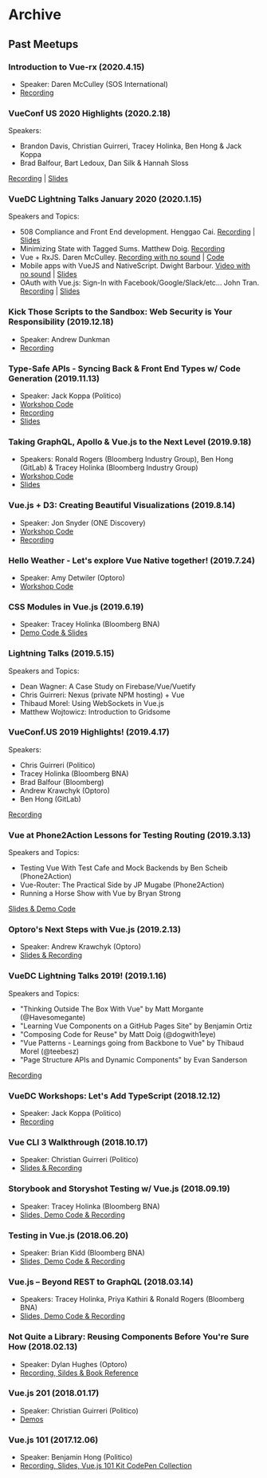 # Archive

## Past Meetups

### Introduction to Vue-rx (2020.4.15)

- Speaker: Daren McCulley (SOS International)
- [Recording](https://www.youtube.com/watch?v=sgSV681n18I)

### VueConf US 2020 Highlights (2020.2.18)

Speakers:

- Brandon Davis, Christian Guirreri, Tracey Holinka, Ben Hong & Jack Koppa
- Brad Balfour, Bart Ledoux, Dan Silk & Hannah Sloss

[Recording](https://www.youtube.com/watch?v=_hwG-DshQ-U) | [Slides](https://docs.google.com/presentation/d/1dSfcrtxRu5mqQ0Vnc2Xkio1XBhXOPQ0QMrGLvPxWzFo/edit?usp=sharing)


### VueDC Lightning Talks January 2020 (2020.1.15)

Speakers and Topics:

- 508 Compliance and Front End development. Henggao Cai. [Recording](https://www.youtube.com/watch?v=Oq-MRAQcwqM&t=0s) | [Slides](https://github.com/VueDC/Lightning-Talks-January-2020/blob/master/508-Compliance-and-Front-End-Development.pdf)
- Minimizing State with Tagged Sums. Matthew Doig. [Recording](https://www.youtube.com/watch?v=Oq-MRAQcwqM&t=916s)
- Vue + RxJS. Daren McCulley. [Recording with no sound](https://www.youtube.com/watch?v=Oq-MRAQcwqM&t=1586s) | [Code](https://github.com/mcculleydj/vue-rxjs)
- Mobile apps with VueJS and NativeScript. Dwight Barbour. [Video with no sound](https://www.youtube.com/watch?v=Oq-MRAQcwqM&t=2706s) | [Slides](https://docs.google.com/presentation/d/1h6tdrzZhlSa9QRJdqjcr-HyqDHvdL8AHaCAsNVZ-zyE/edit#slide=id.p)
- OAuth with Vue.js: Sign-In with Facebook/Google/Slack/etc... John Tran. [Recording](https://www.youtube.com/watch?v=Oq-MRAQcwqM&t=4267s) | [Slides](https://speakerdeck.com/johnkntran/oauth-and-vuejs)

### Kick Those Scripts to the Sandbox: Web Security is Your Responsibility (2019.12.18)
- Speaker: Andrew Dunkman
- [Recording](https://www.youtube.com/watch?v=QIWP4oabV9E)

### Type-Safe APIs - Syncing Back & Front End Types w/ Code Generation (2019.11.13)
- Speaker: Jack Koppa (Politico)
- [Workshop Code](https://github.com/jackkoppa/typesafe-api-clients-demo)
- [Recording](https://www.youtube.com/watch?v=Tbn04FU3Ku0)
- [Slides](https://docs.google.com/presentation/d/1foL-tGd4PKQzhX7-etfV86ezgF74Z9QfSpIO-ivEe2o/edit#slide=id.g35f391192_04)

### Taking GraphQL, Apollo & Vue.js to the Next Level (2019.9.18)
- Speakers: Ronald Rogers (Bloomberg Industry Group), Ben Hong (GitLab) & Tracey Holinka (Bloomberg Industry Group)
- [Workshop Code](https://github.com/ronald-d-rogers/vue-graphql-workshop)
- [Slides](https://youtu.be/xO3w3_hBRVQ)

### Vue.js + D3: Creating Beautiful Visualizations (2019.8.14)
- Speaker: Jon Snyder (ONE Discovery)
- [Workshop Code](https://github.com/thegoodideaco/visualizing-hierarchies)
- [Recording](https://www.youtube.com/watch?v=GuecoTcqmVE&feature=youtu.be)

### Hello Weather - Let's explore Vue Native together! (2019.7.24)

- Speaker: Amy Detwiler (Optoro)
- [Workshop Code](https://github.com/duaimei/hello-weather)

### CSS Modules in Vue.js (2019.6.19)

- Speaker: Tracey Holinka (Bloomberg BNA)
- [Demo Code & Slides](https://github.com/TraceyHolinka/css-modules-in-vuejs)

### Lightning Talks (2019.5.15)

Speakers and Topics:
- Dean Wagner: A Case Study on Firebase/Vue/Vuetify
- Chris Guirreri: Nexus (private NPM hosting) + Vue
- Thibaud Morel: Using WebSockets in Vue.js
- Matthew Wojtowicz: Introduction to Gridsome

### VueConf.US 2019 Highlights! (2019.4.17)

Speakers: 
- Chris Guirreri (Politico)
- Tracey Holinka (Bloomberg BNA)
- Brad Balfour (Bloomberg)
- Andrew Krawchyk (Optoro)
- Ben Hong (GitLab)

[Recording](https://www.youtube.com/watch?v=mzP1hDMnLTY&t=8s)

### Vue at Phone2Action Lessons for Testing Routing (2019.3.13)

Speakers and Topics:
- Testing Vue With Test Cafe and Mock Backends by Ben Scheib (Phone2Action)
- Vue-Router: The Practical Side by JP Mugabe (Phone2Action)
- Running a Horse Show with Vue by Bryan Strong

[Slides & Demo Code](https://github.com/VueDC/Vue-at-Phone2Action-Lessons-for-Testing-Routing)

### Optoro's Next Steps with Vue.js (2019.2.13)

- Speaker: Andrew Krawchyk (Optoro)
- [Slides & Recording](https://github.com/VueDC/Optoros-Next-Steps-with-Vue.js)

### VueDC Lightning Talks 2019! (2019.1.16)

Speakers and Topics:
- "Thinking Outside The Box With Vue" by Matt Morgante (@Havesomegante)
- "Learning Vue Components on a GitHub Pages Site" by Benjamin Ortiz
- "Composing Code for Reuse" by Matt Doig (@dogwith1eye)
- "Vue Patterns - Learnings going from Backbone to Vue" by Thibaud Morel (@teebesz)
- "Page Structure APIs and Dynamic Components" by Evan Sanderson

[Recording](https://www.youtube.com/watch?v=O3mncERjW-A&t=7s)

### VueDC Workshops: Let's Add TypeScript (2018.12.12)

- Speaker: Jack Koppa (Politico)
- [Recording](https://youtu.be/J1PdiRDUbDA)

### Vue CLI 3 Walkthrough (2018.10.17)

- Speaker: Christian Guirreri (Politico)
- [Slides & Recording](https://github.com/VueDC/vue-cli-3-walkthrough)

### Storybook and Storyshot Testing w/ Vue.js (2018.09.19)

- Speaker: Tracey Holinka (Bloomberg BNA)
- [Slides, Demo Code & Recording](https://github.com/VueDC/storybook-and-storyshot-testing-with-vuejs)

### Testing in Vue.js (2018.06.20)

- Speaker: Brian Kidd (Bloomberg BNA)
- [Slides, Demo Code & Recording](https://github.com/VueDC/testing-in-vuejs)

### Vue.js – Beyond REST to GraphQL (2018.03.14)

- Speakers: Tracey Holinka, Priya Kathiri & Ronald Rogers (Bloomberg BNA)
- [Slides, Demo Code & Recording](https://github.com/VueDC/beyond-rest-to-graphql)

### Not Quite a Library: Reusing Components Before You're Sure How (2018.02.13)

- Speaker: Dylan Hughes (Optoro)
- [Recording, Sildes & Book Reference](https://github.com/VueDC/not-quite-a-library)

### Vue.js 201 (2018.01.17)

- Speaker: Christian Guirreri (Politico)
- [Demos](https://github.com/VueDC/vuejs-201)

### Vue.js 101 (2017.12.06)

- Speaker: Benjamin Hong (Politico)
- [Recording, Slides, Vue.js 101 Kit CodePen Collection](https://github.com/VueDC/testing-in-vuejs)
